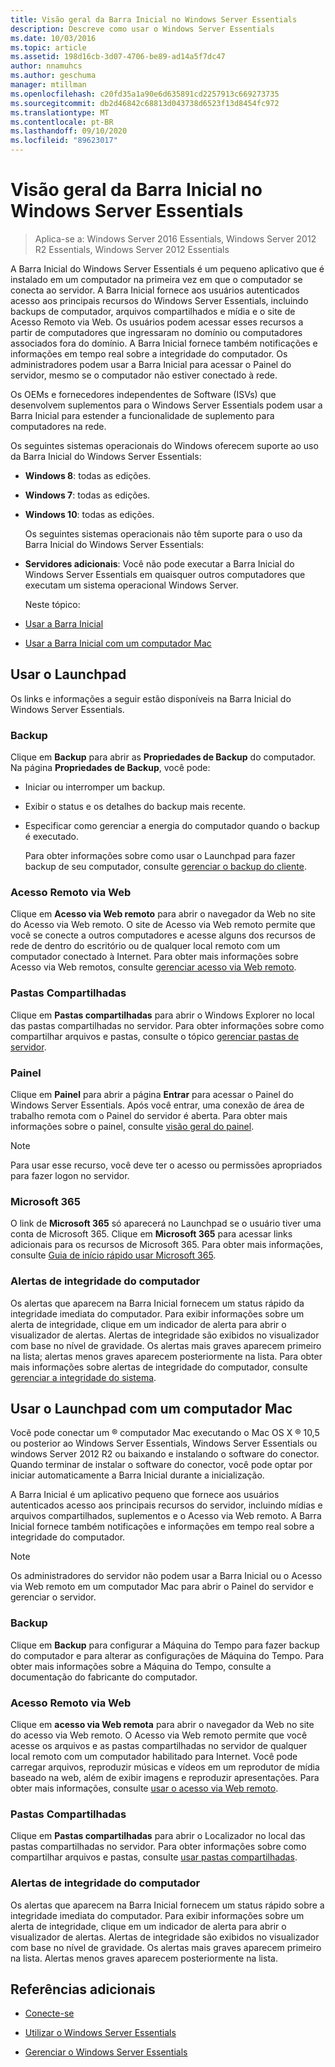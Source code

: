 ```yaml
---
title: Visão geral da Barra Inicial no Windows Server Essentials
description: Descreve como usar o Windows Server Essentials
ms.date: 10/03/2016
ms.topic: article
ms.assetid: 198d16cb-3d07-4706-be89-ad14a5f7dc47
author: nnamuhcs
ms.author: geschuma
manager: mtillman
ms.openlocfilehash: c20fd35a1a90e6d635891cd2257913c669273735
ms.sourcegitcommit: db2d46842c68813d043738d6523f13d8454fc972
ms.translationtype: MT
ms.contentlocale: pt-BR
ms.lasthandoff: 09/10/2020
ms.locfileid: "89623017"
---
```

# <a name="overview-of-the-launchpad-in-windows-server-essentials"></a>Visão geral da Barra Inicial no Windows Server Essentials

>Aplica-se a: Windows Server 2016 Essentials, Windows Server 2012 R2 Essentials, Windows Server 2012 Essentials

A Barra Inicial do Windows Server Essentials é um pequeno aplicativo que é instalado em um computador na primeira vez em que o computador se conecta ao servidor. A Barra Inicial fornece aos usuários autenticados acesso aos principais recursos do Windows Server Essentials, incluindo backups de computador, arquivos compartilhados e mídia e o site de Acesso Remoto via Web. Os usuários podem acessar esses recursos a partir de computadores que ingressaram no domínio ou computadores associados fora do domínio. A Barra Inicial fornece também notificações e informações em tempo real sobre a integridade do computador. Os administradores podem usar a Barra Inicial para acessar o Painel do servidor, mesmo se o computador não estiver conectado à rede.

 Os OEMs e fornecedores independentes de Software (ISVs) que desenvolvem suplementos para o Windows Server Essentials podem usar a Barra Inicial para estender a funcionalidade de suplemento para computadores na rede.

 Os seguintes sistemas operacionais do Windows oferecem suporte ao uso da Barra Inicial do Windows Server Essentials:

- **Windows 8**: todas as edições.

- **Windows 7**: todas as edições.
- **Windows 10**: todas as edições.

  Os seguintes sistemas operacionais não têm suporte para o uso da Barra Inicial do Windows Server Essentials:

- **Servidores adicionais**: Você não pode executar a Barra Inicial do Windows Server Essentials em quaisquer outros computadores que executam um sistema operacional Windows Server.

  Neste tópico:

- [Usar a Barra Inicial](Overview-of-the-Launchpad-in-Windows-Server-Essentials.md#BKMK_Launchpad)

- [Usar a Barra Inicial com um computador Mac](Overview-of-the-Launchpad-in-Windows-Server-Essentials.md#BKMK_Mac)

##  <a name="use-the-launchpad"></a><a name="BKMK_Launchpad"></a> Usar o Launchpad
 Os links e informações a seguir estão disponíveis na Barra Inicial do Windows Server Essentials.

### <a name="backup"></a>Backup
 Clique em **Backup** para abrir as **Propriedades de Backup** do computador. Na página **Propriedades de Backup**, você pode:

- Iniciar ou interromper um backup.

- Exibir o status e os detalhes do backup mais recente.

- Especificar como gerenciar a energia do computador quando o backup é executado.

  Para obter informações sobre como usar o Launchpad para fazer backup de seu computador, consulte [gerenciar o backup do cliente](Manage-Client-Computer-Backup-in-Windows-Server-Essentials.md).

### <a name="remote-web-access"></a>Acesso Remoto via Web
 Clique em **Acesso via Web remoto** para abrir o navegador da Web no site do Acesso via Web remoto. O site de Acesso via Web remoto permite que você se conecte a outros computadores e acesse alguns dos recursos de rede de dentro do escritório ou de qualquer local remoto com um computador conectado à Internet. Para obter mais informações sobre Acesso via Web remotos, consulte [gerenciar acesso via Web remoto](Manage-Remote-Web-Access-in-Windows-Server-Essentials.md).

### <a name="shared-folders"></a>Pastas Compartilhadas
 Clique em **Pastas compartilhadas** para abrir o Windows Explorer no local das pastas compartilhadas no servidor. Para obter informações sobre como compartilhar arquivos e pastas, consulte o tópico [gerenciar pastas de servidor](Manage-Server-Folders-in-Windows-Server-Essentials.md).

### <a name="dashboard"></a>Painel
 Clique em  **Painel** para abrir a página **Entrar** para acessar o Painel do Windows Server Essentials. Após você entrar, uma conexão de área de trabalho remota com o Painel do servidor é aberta. Para obter mais informações sobre o painel, consulte [visão geral do painel](Overview-of-the-Dashboard-in-Windows-Server-Essentials.md).

> [!NOTE]
>  Para usar esse recurso, você deve ter o acesso ou permissões apropriados para fazer logon no servidor.

### <a name="microsoft-365"></a>Microsoft 365
 O link de **Microsoft 365** só aparecerá no Launchpad se o usuário tiver uma conta de Microsoft 365. Clique em  **Microsoft 365** para acessar links adicionais para os recursos de Microsoft 365. Para obter mais informações, consulte [Guia de início rápido usar Microsoft 365](../use/Quick-Start-Guide-to-Using-Microsoft-Office-365-with-Windows-Server-Essentials.md).

### <a name="computer-health-alerts"></a>Alertas de integridade do computador
 Os alertas que aparecem na Barra Inicial fornecem um status rápido da integridade imediata do computador. Para exibir informações sobre um alerta de integridade, clique em um indicador de alerta para abrir o visualizador de alertas. Alertas de integridade são exibidos no visualizador com base no nível de gravidade. Os alertas mais graves aparecem primeiro na lista; alertas menos graves aparecem posteriormente na lista. Para obter mais informações sobre alertas de integridade do computador, consulte [gerenciar a integridade do sistema](Manage-System-Health-in-Windows-Server-Essentials.md).

##  <a name="use-the-launchpad-with-a-mac-computer"></a><a name="BKMK_Mac"></a> Usar o Launchpad com um computador Mac
 Você pode conectar um &reg; computador Mac executando o Mac OS X &reg; 10,5 ou posterior ao Windows Server Essentials, Windows Server Essentials ou windows Server 2012 R2 ou baixando e instalando o software do conector. Quando terminar de instalar o software do conector, você pode optar por iniciar automaticamente a Barra Inicial durante a inicialização.

 A Barra Inicial é um aplicativo pequeno que fornece aos usuários autenticados acesso aos principais recursos do servidor, incluindo mídias e arquivos compartilhados, suplementos e o Acesso via Web remoto. A Barra Inicial fornece também notificações e informações em tempo real sobre a integridade do computador.

> [!NOTE]
>  Os administradores do servidor não podem usar a Barra Inicial ou o Acesso via Web remoto em um computador Mac para abrir o Painel do servidor e gerenciar o servidor.

### <a name="backup"></a>Backup
 Clique em **Backup** para configurar a Máquina do Tempo para fazer backup do computador e para alterar as configurações de Máquina do Tempo. Para obter mais informações sobre a Máquina do Tempo, consulte a documentação do fabricante do computador.

### <a name="remote-web-access"></a>Acesso Remoto via Web
 Clique em **acesso via Web remota** para abrir o navegador da Web no site do acesso via Web remoto. O Acesso via Web remoto permite que você acesse os arquivos e as pastas compartilhadas no servidor de qualquer local remoto com um computador habilitado para Internet. Você pode carregar arquivos, reproduzir músicas e vídeos em um reprodutor de mídia baseado na web, além de exibir imagens e reproduzir apresentações. Para obter mais informações, consulte [usar o acesso via Web remoto](../use/Use-Remote-Web-Access-in-Windows-Server-Essentials.md).

### <a name="shared-folders"></a>Pastas Compartilhadas
 Clique em **Pastas compartilhadas** para abrir o Localizador no local das pastas compartilhadas no servidor. Para obter informações sobre como compartilhar arquivos e pastas, consulte [usar pastas compartilhadas](../use/Use-Shared-Folders-in-Windows-Server-Essentials.md).

### <a name="computer-health-alerts"></a>Alertas de integridade do computador
 Os alertas que aparecem na Barra Inicial fornecem um status rápido sobre a integridade imediata do computador. Para exibir informações sobre um alerta de integridade, clique em um indicador de alerta para abrir o visualizador de alertas. Alertas de integridade são exibidos no visualizador com base no nível de gravidade. Os alertas mais graves aparecem primeiro na lista. Alertas menos graves aparecem posteriormente na lista.

## <a name="additional-references"></a>Referências adicionais

-   [Conecte-se](../use/Get-Connected-in-Windows-Server-Essentials.md)

-   [Utilizar o Windows Server Essentials](../use/Use-Windows-Server-Essentials.md)

-   [Gerenciar o Windows Server Essentials](Manage-Windows-Server-Essentials.md)

